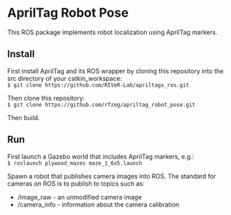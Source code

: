 # AprilTag Robot Pose 
This ROS package implements robot localization using AprilTag markers.

## Install

First install AprilTag and its ROS wrapper by cloning this repository into the src directory of your catkin_workspace:  
`$ git clone https://github.com/RIVeR-Lab/apriltags_ros.git`  

Then clone this repository:  
`$ git clone https://github.com/rfzeg/apriltag_robot_pose.git`  

Then build.

## Run

First launch a Gazebo world that includes AprilTag markers, e.g.:  
`$ roslaunch plywood_mazes maze_1_6x5.launch`  

Spawn a robot that publishes camera images into ROS. The standard for cameras on ROS is to publish to topics such as:  
+ /image_raw - an unmodified camera image
+ /camera_info - information about the camera calibration

